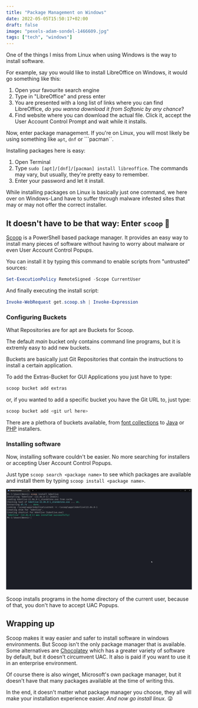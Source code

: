 ```yaml
---
title: "Package Management on Windows"
date: 2022-05-05T15:50:17+02:00
draft: false
image: "pexels-adam-sondel-1466609.jpg"
tags: ["tech", "windows"]
---
```

One of the things I miss from Linux when using Windows is the way to install software.

For example, say you would like to install LibreOffice on Windows, it would go something like this:
1. Open your favourite search engine
2. Type in "LibreOffice" and press enter
3. You are presented with a long list of links where you can find LibreOffice, *do you wanna download it from Softonic by any chance*?
4. Find website where you can download the actual file. Click it, accept the User Account Control Prompt and wait while it installs.

Now, enter package management. If you're on Linux, you will most likely be using something like ``apt``, ``dnf`` or ```pacman``.

Installing packages here is easy:
1. Open Terminal
2. Type ``sudo [apt]/[dnf]/[pacman] install libreoffice``. The commands may vary, but usually, they're pretty easy to remember.
3. Enter your password and let it install.

While installing packages on Linux is basically just one command, we here over on Windows-Land have to suffer through malware infested sites that may or may not offer the correct installer.

## It doesn't have to be that way: Enter `scoop` 🍨
[Scoop](https://scoop.sh/) is a PowerShell based package manager. It provides an easy way to install many pieces of software without having to worry about malware or even User Account Control Popups.

You can install it by typing this command to enable scripts from "untrusted" sources:
```powershell
Set-ExecutionPolicy RemoteSigned -Scope CurrentUser
```

And finally executing the install script:
```powershell
Invoke-WebRequest get.scoop.sh | Invoke-Expression
```

### Configuring Buckets
What Repositories are for apt are Buckets for Scoop.

The default *main* bucket only contains command line programs, but it is extremly easy to add new buckets.

Buckets are basically just Git Repositories that contain the instructions to install a certain application.

To add the Extras-Bucket for GUI Applications you just have to type:
```powershell
scoop bucket add extras
```
or, if you wanted to add a specific bucket you have the Git URL to, just type: 
```powershell
scoop bucket add <git url here>
```

There are a plethora of buckets available, from [font collections](https://scoop.sh/#/apps?q=%22https%3A%2F%2Fgithub.com%2Fmatthewjberger%2Fscoop-nerd-fonts%22) to [Java](https://scoop.sh/#/apps?q=%22https%3A%2F%2Fgithub.com%2FScoopInstaller%2FJava%22[) or [PHP](https://scoop.sh/#/apps?q=%22https%3A%2F%2Fgithub.com%2FScoopInstaller%2FPHP%22) installers.
### Installing software
Now, installing software couldn't be easier. No more searching for installers or accepting User Account Control Popups.

Just type ``scoop search <package name>`` to see which packages are available and install them by typing ``scoop install <package name>``.

![Scoop installing kdenlive](WindowsTerminal_imniJxi6pu.png)

Scoop installs programs in the home directory of the current user, because of that, you don't have to accept UAC Popups.

## Wrapping up
Scoop makes it way easier and safer to install software in windows environments.
But Scoop isn't the only package manager that is available. Some alternatives are [Chocolatey]() which has a greater variety of software by default, but it doesn't circumvent UAC. It also is paid if you want to use it in an enterprise environment.

Of course there is also winget, Microsoft's own package manager, but it doesn't have that many packages available at the time of writing this.

In the end, it doesn't matter what package manager you choose, they all will make your installation experience easier. *And now go install linux.* 😜